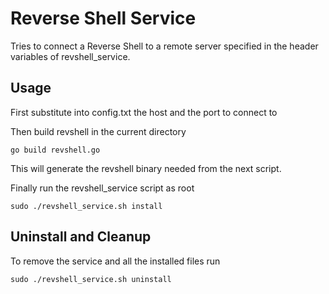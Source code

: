 # Reverse Shell Service 

Tries to connect a Reverse Shell to a remote server specified in the header variables of revshell_service.

## Usage
First substitute into config.txt the host and the port to connect to

Then build revshell in the current directory

    go build revshell.go

This will generate the revshell binary needed from the next script. 

Finally run the revshell_service script as root 

    sudo ./revshell_service.sh install

## Uninstall and Cleanup 

To remove the service and all the installed files run

    sudo ./revshell_service.sh uninstall
